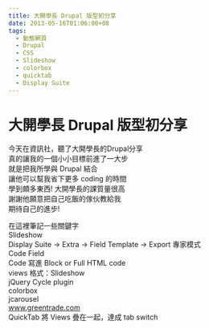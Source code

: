 ```yaml
---
title: 大開學長 Drupal 版型初分享
date: 2013-05-16T01:06:00+08
tags:
  - 動態網頁
  - Drupal
  - CSS
  - Slideshow
  - colorbox
  - quicktab
  - Display Suite
---
```

# 大開學長 Drupal 版型初分享

今天在資訊社，聽了大開學長的Drupal分享  
真的讓我的一個小小目標前進了一大步  
就是把我所學與 Drupal 結合  
讓他可以幫我省下更多 coding 的時間  
學到頗多東西! 大開學長的課質量很高  
謝謝他願意把自己吃飯的傢伙教給我  
期待自己的進步!  

在這裡筆記一些關鍵字  
Slideshow  
Display Suite -> Extra -> Field Template -> Export 專家模式  
Code Field  
Code 寫進 Block or Full HTML code  
views 格式：Slideshow  
jQuery Cycle plugin  
colorbox  
jcarousel  
www.greentrade.com  
QuickTab 將 Views 疊在一起，達成 tab switch  
